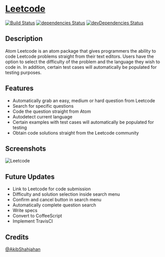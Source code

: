 # [Leetcode](https://atom.io/packages/leetcode)

[![Build Status](https://travis-ci.org/Richard-Dang/AtomLeetCode.svg?branch=master)](https://travis-ci.org/Richard-Dang/AtomLeetCode)
[![dependencies Status](https://david-dm.org/Richard-Dang/AtomLeetCode/status.svg)](https://david-dm.org/Richard-Dang/AtomLeetCode)
[![devDependencies Status](https://david-dm.org/Richard-Dang/AtomLeetCode/dev-status.svg)](https://david-dm.org/Richard-Dang/AtomLeetCode?type=dev)


## Description

Atom Leetcode is an atom package that gives programmers the ability to code Leetcode problems straight from their text editors. Users have the option to select the difficulty of the problem and the language they wish to code in. In addition,
certain test cases will automatically be populated for testing purposes.

## Features

- Automatically grab an easy, medium or hard question from Leetcode
- Search for specific questions
- Code the question straight from Atom
- Autodetect current language
- Certain examples with test cases will automatically be populated for testing
- Obtain code solutions straight from the Leetcode community

## Screenshots

![Leetcode](http://richarddang.com/images/portfolio/atom-leetcode.gif)


## Future Updates

- Link to Leetcode for code submission
- Difficulty and solution selection inside search menu
- Confirm and cancel button in search menu
- Automatically complete question search
- Write specs
- Convert to CoffeeScript
- Implement TravisCI

## Credits

[@AkibShahjahan](https://github.com/AkibShahjahan)
